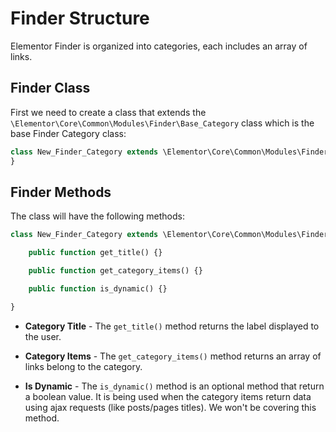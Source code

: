 # Finder Structure

Elementor Finder is organized into categories, each includes an array of links.

## Finder Class

First we need to create a class that extends the `\Elementor\Core\Common\Modules\Finder\Base_Category` class which is the base Finder Category class:

```php
class New_Finder_Category extends \Elementor\Core\Common\Modules\Finder\Base_Category {
}
```

## Finder Methods

The class will have the following methods:

```php
class New_Finder_Category extends \Elementor\Core\Common\Modules\Finder\Base_Category {

	public function get_title() {}

	public function get_category_items() {}

	public function is_dynamic() {}

}
```

* **Category Title** - The `get_title()` method returns the label displayed to the user.

* **Category Items** - The `get_category_items()` method returns an array of links belong to the category.

* **Is Dynamic** - The `is_dynamic()` method is an optional method that return a boolean value. It is being used when the category items return data using ajax requests (like posts/pages titles). We won't be covering this method.
